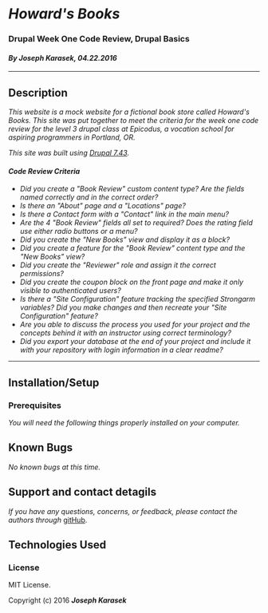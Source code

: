 # _**Howard's Books**_
### Drupal Week One Code Review, Drupal Basics
#### _**By Joseph Karasek, 04.22.2016**_
---
## Description


_This website is a mock website for a fictional book store called Howard's Books. This site was put together to meet the criteria for the week one code review for the level 3 drupal class at Epicodus, a vocation school for aspiring programmers in Portland, OR._

_This site was built using [Drupal 7.43](https://www.drupal.org/drupal-7.43-release-notes)._

#### _Code Review Criteria_

* _Did you create a "Book Review" custom content type? Are the fields named correctly and in the correct order?_
* _Is there an "About" page and a "Locations" page?_
* _Is there a Contact form with a "Contact" link in the main menu?_
* _Are the 4 "Book Review" fields all set to required? Does the rating field use either radio buttons or a menu?_
* _Did you create the "New Books" view and display it as a block?_
* _Did you create a feature for the "Book Review" content type and the "New Books" view?_
* _Did you create the "Reviewer" role and assign it the correct permissions?_
* _Did you create the coupon block on the front page and make it only visible to authenticated users?_
* _Is there a "Site Configuration" feature tracking the specified Strongarm variables? Did you make changes and then recreate your "Site Configuration" feature?_
* _Are you able to discuss the process you used for your project and the concepts behind it with an instructor using correct terminology?_
* _Did you export your database at the end of your project and include it with your repository with login information in a clear readme?_

___
## Installation/Setup

### Prerequisites

_You will need the following things properly installed on your computer._

<!-- * [Git](http://git-scm.com/)
* [Node.js](http://nodejs.org/) (with NPM)
* [Bower](http://bower.io/)
* [Ember CLI](http://ember-cli.com/)
* [PhantomJS](http://phantomjs.org/) -->

<!-- ## Installation

* `git clone <https://github.com/joekarasek/epicodus-ember-QandA>` this repository
* change into the new directory
* `npm install`
* `bower install`

## Running / Development

* `ember server`
* Visit your app at [http://localhost:4200](http://localhost:4200).

### Running Tests

* `ember test`
* `ember test --server`

### Building

* `ember build` (development)
* `ember build --environment production` (production)

### Deploy

To deploy to GitHub Pages, run:

    bash scripts/deploy-to-github-pages.sh -->

## Known Bugs

_No known bugs at this time._

## Support and contact detagils

_If you have any questions, concerns, or feedback, please contact the authors through_ [gitHub](https://github.com/joekarasek/).

## Technologies Used

<!-- * _This app was created with the [Ember](http://emberjs.com/) framework._
* _This project was built on [Node.js](https://nodejs.org/en/)._
* _The database for this app was handled by [FireBase](https://www.firebase.com/)._
* _Dependencies were handled with [npm](https://www.npmjs.com/) and [Bower](http://bower.io/)._ -->

### License

MIT License.

Copyright (c) 2016 **_Joseph Karasek_**
